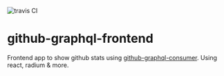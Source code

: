 ![travis CI](https://travis-ci.org/ivanrod/github-graphql-front.svg?branch=master "Travis Build")

# github-graphql-frontend

Frontend app to show github stats using [github-graphql-consumer](https://github.com/ivanrod/github-graphql-consumer). Using react, radium & more.
